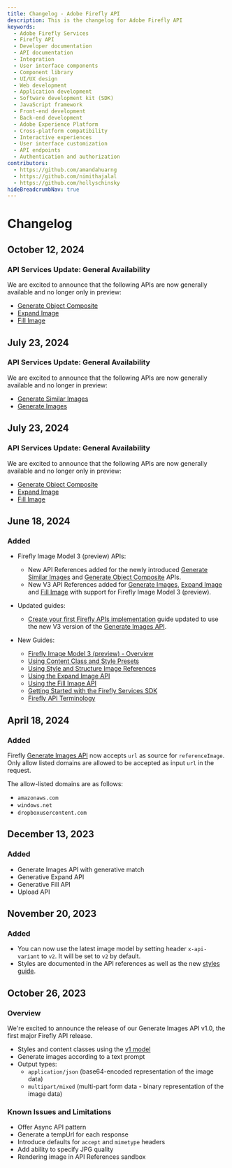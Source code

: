 ```yaml
---
title: Changelog - Adobe Firefly API
description: This is the changelog for Adobe Firefly API
keywords:
  - Adobe Firefly Services
  - Firefly API
  - Developer documentation
  - API documentation
  - Integration
  - User interface components
  - Component library
  - UI/UX design
  - Web development
  - Application development
  - Software development kit (SDK)
  - JavaScript framework
  - Front-end development
  - Back-end development
  - Adobe Experience Platform
  - Cross-platform compatibility
  - Interactive experiences
  - User interface customization
  - API endpoints
  - Authentication and authorization
contributors:
  - https://github.com/amandahuarng
  - https://github.com/nimithajalal
  - https://github.com/hollyschinsky
hideBreadcrumbNav: true
---
```

<!-- TODO: Update with latest prod details, elaborate on API descriptions -->
# Changelog

## October 12, 2024

### API Services Update: General Availability

We are excited to announce that the following APIs are now generally available and no longer only in preview:

- [Generate Object Composite ](../api/generate-object-composite/V3/)
- [Expand Image](../api/image_generation/V3/)
- [Fill Image](../api/generative_fill/V3/)

## July 23, 2024

### API Services Update: General Availability

We are excited to announce that the following APIs are now generally available and no longer in preview:

- [Generate Similar Images](../api/generate-similar/)
- [Generate Images](../api/image_generation/V3/)

## July 23, 2024

### API Services Update: General Availability

We are excited to announce that the following APIs are now generally available and no longer only in preview:

- [Generate Object Composite ](../api/generate-object-composite/V3/)
- [Expand Image](../api/image_generation/V3/)
- [Fill Image](../api/generative_fill/V3/)

## June 18, 2024

### Added

- Firefly Image Model 3 (preview) APIs:

  - New API References added for the newly introduced [Generate Similar Images](../api/generate-similar/) and [Generate Object Composite](../api/generate-object-composite/) APIs.
  - New V3 API References added for [Generate Images](../api/image_generation/V3/), [Expand Image](../api/generative_expand/V3/) and [Fill Image](../api/generative_fill/V3) with support for Firefly Image Model 3 (preview).
  
- Updated guides:

  - [Create your first Firefly APIs implementation](../how-tos/create-your-first-ff-application.md) guide updated to use the new V3 version of the [Generate Images API](../api/image_generation/V3/).

- New Guides:

  - [Firefly Image Model 3 (preview) - Overview](../concepts/model-3-overview.md)
  - [Using Content Class and Style Presets](../how-tos/using-content-class-style-preset.md)
  - [Using Style and Structure Image References](../how-tos/using-style-structure-refs.md)
  - [Using the Expand Image API](../how-tos/using-expand-image.md)
  - [Using the Fill Image API](../how-tos/using-fill-image.md)
  - [Getting Started with the Firefly Services SDK](../../../guides/tutorials/using-the-sdk.md)
  - [Firefly API Terminology](../concepts/terminology.md)

## April 18, 2024

### Added

Firefly [Generate Images API](../api/image_generation/V2/) now accepts `url` as source for `referenceImage`. Only allow listed domains are allowed to be accepted as input `url` in the request.

The allow-listed domains are as follows:

* `amazonaws.com`
* `windows.net`
* `dropboxusercontent.com`

## December 13, 2023

### Added

* Generate Images API with generative match
* Generative Expand API
* Generative Fill API
* Upload API

## November 20, 2023

### Added

* You can now use the latest image model by setting header `x-api-variant` to `v2`. It will be set to `v2` by default.
* Styles are documented in the API references as well as the new [styles guide](../concepts/styles/index.md).
  
## October 26, 2023

### Overview

We're excited to announce the release of our Generate Images API v1.0, the first major Firefly API release.

* Styles and content classes using the [v1 model](https://clio-assets.adobe.com/firefly/image-controls/v1/content.json)
* Generate images according to a text prompt
* Output types:
  * `application/json` (base64-encoded representation of the image data)
  * `multipart/mixed` (multi-part form data - binary representation of the image data)

### Known Issues and Limitations

* Offer Async API pattern
* Generate a tempUrl for each response
* Introduce defaults for `accept` and `mimetype` headers
* Add ability to specify JPG quality
* Rendering image in API References sandbox
